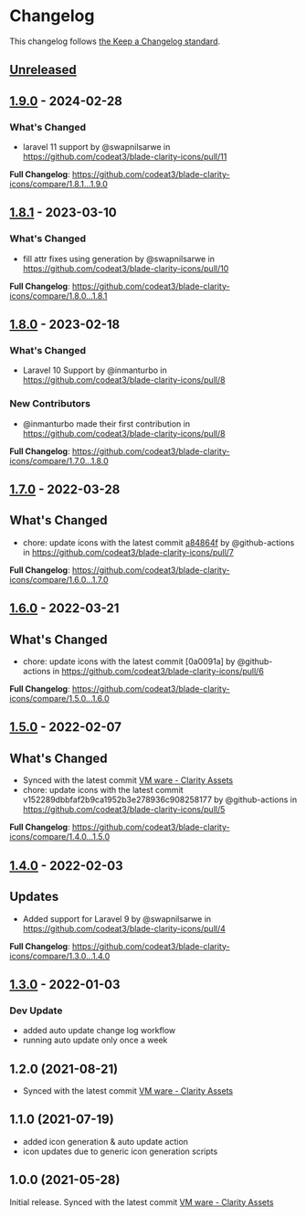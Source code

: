 # Changelog

This changelog follows [the Keep a Changelog standard](https://keepachangelog.com).

## [Unreleased](https://github.com/codeat3/blade-clarity-icons/compare/1.9.0...HEAD)

## [1.9.0](https://github.com/codeat3/blade-clarity-icons/compare/1.8.1...1.9.0) - 2024-02-28

### What's Changed

* laravel 11 support by @swapnilsarwe in https://github.com/codeat3/blade-clarity-icons/pull/11

**Full Changelog**: https://github.com/codeat3/blade-clarity-icons/compare/1.8.1...1.9.0

## [1.8.1](https://github.com/codeat3/blade-clarity-icons/compare/1.8.0...1.8.1) - 2023-03-10

### What's Changed

- fill attr fixes using generation by @swapnilsarwe in https://github.com/codeat3/blade-clarity-icons/pull/10

**Full Changelog**: https://github.com/codeat3/blade-clarity-icons/compare/1.8.0...1.8.1

## [1.8.0](https://github.com/codeat3/blade-clarity-icons/compare/1.7.0...1.8.0) - 2023-02-18

### What's Changed

- Laravel 10 Support by @inmanturbo in https://github.com/codeat3/blade-clarity-icons/pull/8

### New Contributors

- @inmanturbo made their first contribution in https://github.com/codeat3/blade-clarity-icons/pull/8

**Full Changelog**: https://github.com/codeat3/blade-clarity-icons/compare/1.7.0...1.8.0

## [1.7.0](https://github.com/codeat3/blade-clarity-icons/compare/1.6.0...1.7.0) - 2022-03-28

## What's Changed

- chore: update icons with the latest commit [a84864f](https://github.com/vmware/clarity-assets/commit/a84864f436294097ede3199e9be7c3fe9d95593e) by @github-actions in https://github.com/codeat3/blade-clarity-icons/pull/7

**Full Changelog**: https://github.com/codeat3/blade-clarity-icons/compare/1.6.0...1.7.0

## [1.6.0](https://github.com/codeat3/blade-clarity-icons/compare/1.5.0...1.6.0) - 2022-03-21

## What's Changed

- chore: update icons with the latest commit [0a0091a] by @github-actions in https://github.com/codeat3/blade-clarity-icons/pull/6

**Full Changelog**: https://github.com/codeat3/blade-clarity-icons/compare/1.5.0...1.6.0

## [1.5.0](https://github.com/codeat3/blade-clarity-icons/compare/1.4.0...1.5.0) - 2022-02-07

## What's Changed

- Synced with the latest commit [VM ware - Clarity Assets](https://github.com/vmware/clarity-assets/commit/152289dbbfaf2b9ca1952b3e278936c908258177)
- chore: update icons with the latest commit v152289dbbfaf2b9ca1952b3e278936c908258177 by @github-actions in https://github.com/codeat3/blade-clarity-icons/pull/5

**Full Changelog**: https://github.com/codeat3/blade-clarity-icons/compare/1.4.0...1.5.0

## [1.4.0](https://github.com/codeat3/blade-clarity-icons/compare/1.3.0...1.4.0) - 2022-02-03

## Updates

- Added support for Laravel 9 by @swapnilsarwe in https://github.com/codeat3/blade-clarity-icons/pull/4

**Full Changelog**: https://github.com/codeat3/blade-clarity-icons/compare/1.3.0...1.4.0

## [1.3.0](https://github.com/codeat3/blade-clarity-icons/compare/1.2.0...1.3.0) - 2022-01-03

### Dev Update

- added auto update change log workflow
- running auto update only once a week

## 1.2.0 (2021-08-21)

- Synced with the latest commit [VM ware - Clarity Assets](https://github.com/vmware/clarity-assets/commit/7fc9958cd263e31ae39e6d345ef5b61d3594adc7)

## 1.1.0 (2021-07-19)

- added icon generation & auto update action
- icon updates due to generic icon generation scripts

## 1.0.0 (2021-05-28)

Initial release.
Synced with the latest commit [VM ware - Clarity Assets](https://github.com/vmware/clarity-assets/commit/24700c06eb13445f48078f16818fa6834275a46c)
